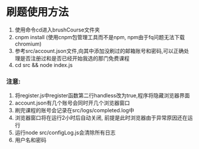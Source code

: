 # 刷题使用方法

1. 使用命令cd进入brushCourse文件夹
2. cnpm install (使用cnpm包管理工具而不是npm, npm由于fq问题无法下载chromium)
3. 参考src/account.json文件,向其中添加没刷过的邮箱账号和密码,可以正确处理是否注册过和是否已经开始我选的那门免费课程
4. cd src && node index.js

### 注意:

1. 将register.js中register函数第二行handless改为true,程序将隐藏浏览器界面
2. account.json有几个账号会同时开几个浏览器窗口
3. 刷完课程的账号会记录在src/logs/completed.log中
4. 浏览器窗口将在运行2小时后自动关闭, 前提是此时浏览器由于异常原因还在运行
5. 运行node src/configLog.js会清除所有日志
6. 用户名和密码